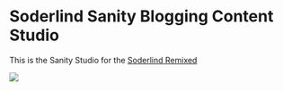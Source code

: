 # Soderlind Sanity Blogging Content Studio

This is the Sanity Studio for the [Soderlind Remixed](https://github.com/soderlind/soderlind-remixed)

<img src="assets/soderlind-remixed.gif">
